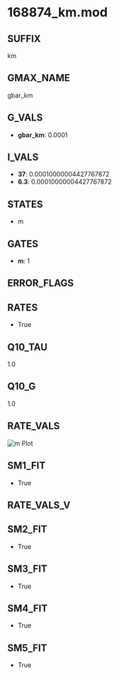 # 168874_km.mod

## SUFFIX

km

## GMAX_NAME

gbar_km

## G_VALS

- **gbar_km**: 0.0001

## I_VALS

- **37**: 0.00010000004427767872
- **6.3**: 0.00010000004427767872

## STATES

- m

## GATES

- **m**: 1

## ERROR_FLAGS


## RATES

- True

## Q10_TAU

1.0

## Q10_G

1.0

## RATE_VALS

![m Plot](/Users/pbozelos/Dropbox/icg-Chai-Panos/supermodels/output_markdown_files/K/168874_km.mod/images/m.png)

## SM1_FIT

- True

## RATE_VALS_V

## SM2_FIT

- True

## SM3_FIT

- True

## SM4_FIT

- True

## SM5_FIT

- True

